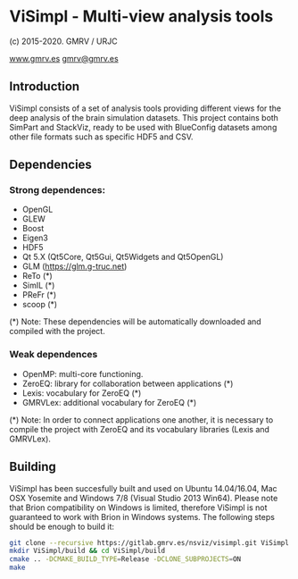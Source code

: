 # ViSimpl - Multi-view analysis tools
(c) 2015-2020. GMRV / URJC

www.gmrv.es
gmrv@gmrv.es

## Introduction

ViSimpl consists of a set of analysis tools providing different views for the
deep analysis of the brain simulation datasets. This project contains both
SimPart and StackViz, ready to be used with BlueConfig datasets among other
file formats such as specific HDF5 and CSV.

## Dependencies

### Strong dependences:
* OpenGL
* GLEW
* Boost
* Eigen3
* HDF5
* Qt 5.X (Qt5Core, Qt5Gui, Qt5Widgets and Qt5OpenGL)
* GLM (https://glm.g-truc.net)
* ReTo (*)
* SimIL (*)
* PReFr (*)
* scoop (*)

(*) Note: These dependencies will be automatically downloaded and compiled with
the project.

### Weak dependences

* OpenMP: multi-core functioning.
* ZeroEQ: library for collaboration between applications (*)
* Lexis: vocabulary for ZeroEQ (*)
* GMRVLex: additional vocabulary for ZeroEQ (*)

(*) Note: In order to connect applications one another, it is necessary to 
compile the project with ZeroEQ and its vocabulary libraries (Lexis and GMRVLex).

## Building

ViSimpl has been succesfully built and used on Ubuntu 14.04/16.04, Mac OSX
Yosemite and Windows 7/8 (Visual Studio 2013 Win64). Please note that Brion
compatibility on Windows is limited, therefore ViSimpl is not guaranteed to
work with Brion in Windows systems. The following steps should be enough to build
 it:

```bash
git clone --recursive https://gitlab.gmrv.es/nsviz/visimpl.git ViSimpl
mkdir ViSimpl/build && cd ViSimpl/build
cmake .. -DCMAKE_BUILD_TYPE=Release -DCLONE_SUBPROJECTS=ON
make
```
